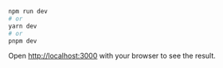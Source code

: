 
```bash
npm run dev
# or
yarn dev
# or
pnpm dev
```

Open [http://localhost:3000](http://localhost:3000) with your browser to see the result.

